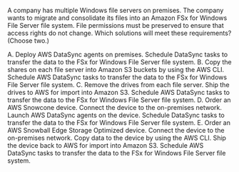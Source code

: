 A company has multiple Windows file servers on premises. The company wants to migrate and consolidate its files into an Amazon FSx for Windows File Server file system. File permissions must be preserved to ensure that access rights do not change. Which solutions will meet these requirements? (Choose two.) 

A. Deploy AWS DataSync agents on premises. Schedule DataSync tasks to transfer the data to the FSx for Windows File Server file system. 
B. Copy the shares on each file server into Amazon S3 buckets by using the AWS CLI. Schedule AWS DataSync tasks to transfer the data to the FSx for Windows File Server file system. 
C. Remove the drives from each file server. Ship the drives to AWS for import into Amazon S3. Schedule AWS DataSync tasks to transfer the data to the FSx for Windows File Server file system. 
D. Order an AWS Snowcone device. Connect the device to the on-premises network. Launch AWS DataSync agents on the device. Schedule DataSync tasks to transfer the data to the FSx for Windows File Server file system. 
E. Order an AWS Snowball Edge Storage Optimized device. Connect the device to the on-premises network. Copy data to the device by using the AWS CLI. Ship the device back to AWS for import into Amazon S3. Schedule AWS DataSync tasks to transfer the data to the FSx for Windows File Server file system.